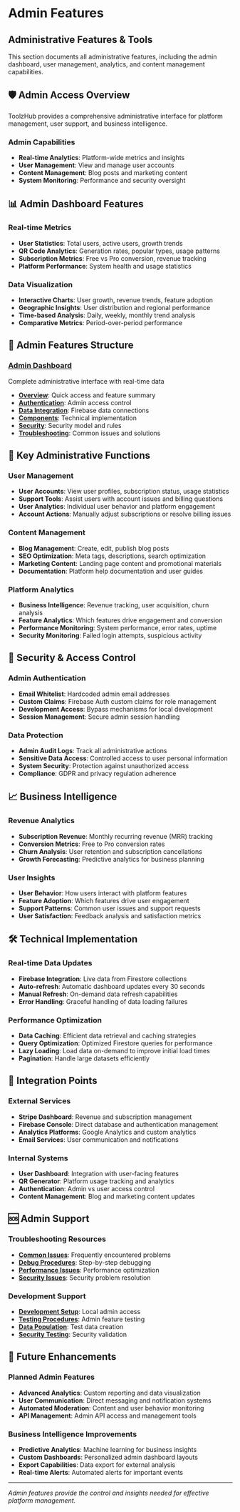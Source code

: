 # Admin Features

## Administrative Features & Tools

This section documents all administrative features, including the admin dashboard, user management, analytics, and content management capabilities.

## 🛡️ Admin Access Overview

ToolzHub provides a comprehensive administrative interface for platform management, user support, and business intelligence.

### Admin Capabilities

- **Real-time Analytics**: Platform-wide metrics and insights
- **User Management**: View and manage user accounts
- **Content Management**: Blog posts and marketing content
- **System Monitoring**: Performance and security oversight

## 📊 Admin Dashboard Features

### Real-time Metrics

- **User Statistics**: Total users, active users, growth trends
- **QR Code Analytics**: Generation rates, popular types, usage patterns
- **Subscription Metrics**: Free vs Pro conversion, revenue tracking
- **Platform Performance**: System health and usage statistics

### Data Visualization

- **Interactive Charts**: User growth, revenue trends, feature adoption
- **Geographic Insights**: User distribution and regional performance
- **Time-based Analysis**: Daily, weekly, monthly trend analysis
- **Comparative Metrics**: Period-over-period performance

## 🔧 Admin Features Structure

### [Admin Dashboard](./admin-dashboard/)

Complete administrative interface with real-time data

- **[Overview](./admin-dashboard/README.md)**: Quick access and feature summary
- **[Authentication](./admin-dashboard/authentication-flow.md)**: Admin access control
- **[Data Integration](./admin-dashboard/data-integration.md)**: Firebase data connections
- **[Components](./admin-dashboard/components-architecture.md)**: Technical implementation
- **[Security](./admin-dashboard/permissions-security.md)**: Security model and rules
- **[Troubleshooting](./admin-dashboard/troubleshooting.md)**: Common issues and solutions

## 🎯 Key Administrative Functions

### User Management

- **User Accounts**: View user profiles, subscription status, usage statistics
- **Support Tools**: Assist users with account issues and billing questions
- **User Analytics**: Individual user behavior and platform engagement
- **Account Actions**: Manually adjust subscriptions or resolve billing issues

### Content Management

- **Blog Management**: Create, edit, publish blog posts
- **SEO Optimization**: Meta tags, descriptions, search optimization
- **Marketing Content**: Landing page content and promotional materials
- **Documentation**: Platform help documentation and user guides

### Platform Analytics

- **Business Intelligence**: Revenue tracking, user acquisition, churn analysis
- **Feature Analytics**: Which features drive engagement and conversion
- **Performance Monitoring**: System performance, error rates, uptime
- **Security Monitoring**: Failed login attempts, suspicious activity

## 🔐 Security & Access Control

### Admin Authentication

- **Email Whitelist**: Hardcoded admin email addresses
- **Custom Claims**: Firebase Auth custom claims for role management
- **Development Access**: Bypass mechanisms for local development
- **Session Management**: Secure admin session handling

### Data Protection

- **Admin Audit Logs**: Track all administrative actions
- **Sensitive Data Access**: Controlled access to user personal information
- **System Security**: Protection against unauthorized access
- **Compliance**: GDPR and privacy regulation adherence

## 📈 Business Intelligence

### Revenue Analytics

- **Subscription Revenue**: Monthly recurring revenue (MRR) tracking
- **Conversion Metrics**: Free to Pro conversion rates
- **Churn Analysis**: User retention and subscription cancellations
- **Growth Forecasting**: Predictive analytics for business planning

### User Insights

- **User Behavior**: How users interact with platform features
- **Feature Adoption**: Which features drive user engagement
- **Support Patterns**: Common user issues and support requests
- **User Satisfaction**: Feedback analysis and satisfaction metrics

## 🛠️ Technical Implementation

### Real-time Data Updates

- **Firebase Integration**: Live data from Firestore collections
- **Auto-refresh**: Automatic dashboard updates every 30 seconds
- **Manual Refresh**: On-demand data refresh capabilities
- **Error Handling**: Graceful handling of data loading failures

### Performance Optimization

- **Data Caching**: Efficient data retrieval and caching strategies
- **Query Optimization**: Optimized Firestore queries for performance
- **Lazy Loading**: Load data on-demand to improve initial load times
- **Pagination**: Handle large datasets efficiently

## 🔗 Integration Points

### External Services

- **Stripe Dashboard**: Revenue and subscription management
- **Firebase Console**: Direct database and authentication management
- **Analytics Platforms**: Google Analytics and custom analytics
- **Email Services**: User communication and notifications

### Internal Systems

- **User Dashboard**: Integration with user-facing features
- **QR Generator**: Platform usage tracking and analytics
- **Authentication**: Admin vs user access control
- **Content Management**: Blog and marketing content updates

## 🆘 Admin Support

### Troubleshooting Resources

- **[Common Issues](./admin-dashboard/troubleshooting.md)**: Frequently encountered problems
- **[Debug Procedures](./admin-dashboard/troubleshooting.md)**: Step-by-step debugging
- **[Performance Issues](./admin-dashboard/troubleshooting.md)**: Performance optimization
- **[Security Issues](./admin-dashboard/troubleshooting.md)**: Security problem resolution

### Development Support

- **[Development Setup](./admin-dashboard/authentication-flow.md)**: Local admin access
- **[Testing Procedures](./admin-dashboard/troubleshooting.md)**: Admin feature testing
- **[Data Population](./admin-dashboard/data-integration.md)**: Test data creation
- **[Security Testing](./admin-dashboard/permissions-security.md)**: Security validation

## 🚀 Future Enhancements

### Planned Admin Features

- **Advanced Analytics**: Custom reporting and data visualization
- **User Communication**: Direct messaging and notification systems
- **Automated Moderation**: Content and user behavior monitoring
- **API Management**: Admin API access and management tools

### Business Intelligence Improvements

- **Predictive Analytics**: Machine learning for business insights
- **Custom Dashboards**: Personalized admin dashboard layouts
- **Export Capabilities**: Data export for external analysis
- **Real-time Alerts**: Automated alerts for important events

---

_Admin features provide the control and insights needed for effective platform management._
